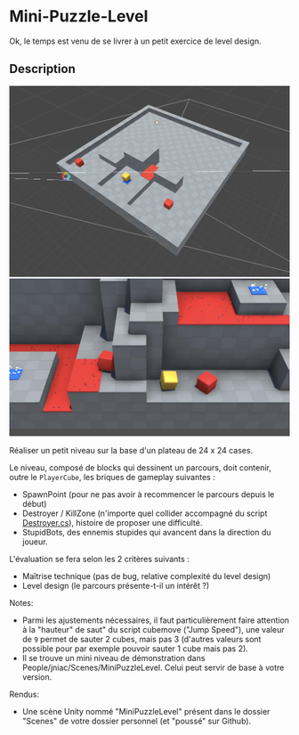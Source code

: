 # Mini-Puzzle-Level

Ok, le temps est venu de se livrer à un petit exercice de level design.

## Description

<img src="Images/MiniPuzzleLevel-Board24x24.jpg">
<img src="Images/MiniPuzzleLevel-1-Ingame.jpg">

Réaliser un petit niveau sur la base d'un plateau de 24 x 24 cases.

Le niveau, composé de blocks qui dessinent un parcours, doit contenir, outre le
`PlayerCube`, les briques de gameplay suivantes : 
- SpawnPoint (pour ne pas avoir à recommencer le parcours depuis le début)
- Destroyer / KillZone (n'importe quel collider accompagné du script [Destroyer.cs](../Assets/Common/Scripts/Destroyer.cs])), 
  histoire de proposer une difficulté.
- StupidBots, des ennemis stupides qui avancent dans la direction du joueur.

L'évaluation se fera selon les 2 critères suivants :
- Maîtrise technique (pas de bug, relative complexité du level design)
- Level design (le parcours présente-t-il un intérêt ?)

Notes: 
- Parmi les ajustements nécessaires, il faut particulièrement faire attention à 
  la "hauteur" de saut" du script cubemove ("Jump Speed"), une valeur de `9` permet
  de sauter 2 cubes, mais pas 3 (d'autres valeurs sont possible pour par exemple
  pouvoir sauter 1 cube mais pas 2).
- Il se trouve un mini niveau de démonstration dans People/jniac/Scenes/MiniPuzzleLevel.
  Celui peut servir de base à votre version.

Rendus:
- Une scène Unity nommé "MiniPuzzleLevel" présent dans le dossier "Scenes" de votre
  dossier personnel (et "poussé" sur Github).


